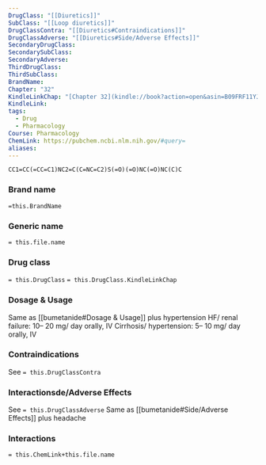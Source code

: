 ```yaml
---
DrugClass: "[[Diuretics]]"
SubClass: "[[Loop diuretics]]"
DrugClassContra: "[[Diuretics#Contraindications]]"
DrugClassAdverse: "[[Diuretics#Side/Adverse Effects]]"
SecondaryDrugClass: 
SecondarySubClass: 
SecondaryAdverse: 
ThirdDrugClass: 
ThirdSubClass: 
BrandName: 
Chapter: "32"
KindleLinkChap: "[Chapter 32](kindle://book?action=open&asin=B09FRF11YJ&location=17407)"
KindleLink: 
tags:
  - Drug
  - Pharmacology
Course: Pharmacology
ChemLink: https://pubchem.ncbi.nlm.nih.gov/#query=
aliases:
---
```

```smiles
CC1=CC(=CC=C1)NC2=C(C=NC=C2)S(=O)(=O)NC(=O)NC(C)C
```

### Brand name
`=this.BrandName`

### Generic name
`= this.file.name`

### Drug class 
`= this.DrugClass`
	`= this.DrugClass.KindleLinkChap`

### Dosage & Usage
Same as [[bumetanide#Dosage & Usage]] plus hypertension
HF/ renal failure: 10– 20 mg/ day orally, IV 
Cirrhosis/ hypertension: 5– 10 mg/ day orally, IV

### Contraindications
See `= this.DrugClassContra`

### Interactionsde/Adverse Effects
See `= this.DrugClassAdverse`
Same as [[bumetanide#Side/Adverse Effects]] plus headache
### Interactions

`= this.ChemLink+this.file.name`

